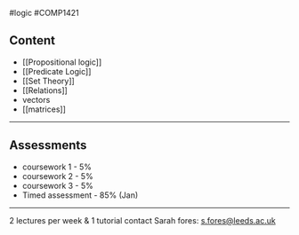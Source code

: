#logic #COMP1421 
## Content
- [[Propositional logic]]
- [[Predicate Logic]]
- [[Set Theory]]
- [[Relations]]
- vectors
- [[matrices]]
----
## Assessments
- coursework 1 - 5%
- coursework 2 - 5%
- coursework 3 - 5%
- Timed assessment - 85% (Jan)
---
2 lectures per week & 1 tutorial
contact Sarah fores:
s.fores@leeds.ac.uk